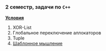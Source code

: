 ### 2 семестр, задачи по `C++`

**[Условия](https://docs.google.com/document/d/1STYwaHqLIn2di5290iGjULACqIRExZl7647w9m21wnc/edit)**

1. XOR-List
2. Глобальное переключение аллокаторов
3. Tuple
4. [Шаблонное мышление](https://github.com/farhit1/mipt2-cpp/tree/master/task_4)
